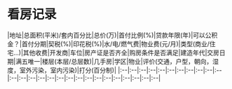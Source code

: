 # 看房记录
|地址|总面积(平米)/套内百分比|总价(万)|首付比例(%)|贷款年限(年)|可以公积金？|首付分期|契税(%)|印花税(%)|水/电/燃气费|物业费(元/月)|类型(商业/住宅...)|其他收费|开发商|车位|房产证是否齐全|购房条件是否满足|建造年代|交房日期|满五唯一|楼层(本层/总层数)|几手房|学区|物业|评价(交通，户型，朝向，湿度，室外污染，室内污染)|打分(百分制)|
|:--|:--|:--|:--|:--|:--|:--|:--|:--|:--|:--|:--|:--|:--|:--|:--|:--|:--|:--|:--|:--|:--|:--|:--|:--|:--|:--|
